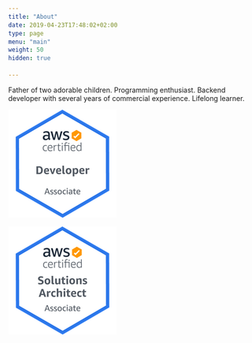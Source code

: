 ```yaml
---
title: "About"
date: 2019-04-23T17:48:02+02:00
type: page
menu: "main"
weight: 50
hidden: true

---
```


Father of two adorable children. Programming enthusiast. Backend developer with several years of commercial experience. Lifelong learner.


[![developer associate certificat](/images/developer-associate.png)](https://www.certmetrics.com/amazon/public/badge.aspx?i=2&t=c&d=2018-04-16&ci=AWS00444786)

[![architect associate certificat](/images/architect-associate.png)](https://www.certmetrics.com/amazon/public/badge.aspx?i=1&t=c&d=2019-04-09&ci=AWS00444786)